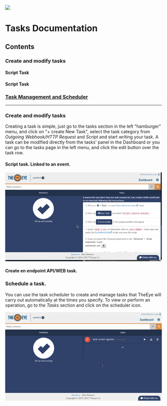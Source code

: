 [![](https://theeye.io/landpage/images/logo.png)](https://theeye.io)
# Tasks Documentation
## Contents
### Create and modify tasks
#### Script Task
#### Script Task
### [Task Management and Scheduler](#schedule-a-task)
-------------------------------------
### Create and modify tasks
Creating a task is simple, just go to the tasks section in the left "hamburger" menu, and click on "+ create New Task", select the task category from _Outgoing Webhook/HTTP Request_ and _Script_ and start writing your task.
A task can be modified directly from the tasks' panel in the Dashboard or you can go to the tasks page in the left menu, and click the edit button over the task row.

#### Script task. Linked to an event.

![](https://github.com/patobas/docs/blob/master/task-script.gif)

#### Create en endpoint API/WEB task.

### Schedule a task.

You can use the task scheduler to create and manage tasks that TheEye will carry out automatically at the times you specify.
To view or perform an operation, go to the _Tasks_ section and click on the scheduler icon.

![](https://github.com/patobas/docs/blob/master/schedule.gif)
